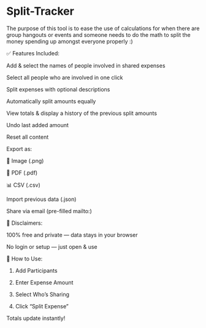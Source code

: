 # Split-Tracker
The purpose of this tool is to ease the use of calculations for when there are group hangouts or events and someone needs to do the math to split the money spending up amongst everyone properly :)

✅ Features Included:

Add & select the names of people involved in shared expenses

Select all people who are involved in one click

Split expenses with optional descriptions

Automatically split amounts equally

View totals & display a history of the previous split amounts

Undo last added amount

Reset all content

Export as:

📸 Image (.png)

📄 PDF (.pdf)

📊 CSV (.csv)

Import previous data (.json)

Share via email (pre-filled mailto:)

🌟 Disclaimers:

100% free and private — data stays in your browser

No login or setup — just open & use

🚀 How to Use:

1. Add Participants

2. Enter Expense Amount

3. Select Who’s Sharing

4. Click “Split Expense”

Totals update instantly!
